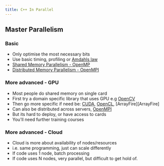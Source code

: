 ```yaml
---
title: C++ In Parallel
---
```


## Master Parallelism


### Basic

* Only optimise the most necessary bits
* Use basic timing, profiling or [Amdahls law][Amdahl]
* [Shared Memory Parallelism - OpenMP][shared]
* [Distributed Memory Parallelism - OpenMPI][distributed]


### More advanced - GPU

* Most people do shared memory on single card
* First try a domain specific library that uses GPU e.g [OpenCV][OpenCV]
* Then go more specific if need be: [CUDA][CUDA], [OpenCL][OpenCL], [ArrayFire][ArrayFire]
* Can also be distributed across servers, [OpenMPI][OpenMPI]
* But its hard to deploy, or have access to cards
* You'll need further training courses

    
### More advanced - Cloud

* Cloud is more about availability of nodes/resources
* i.e. same programming, just can scale differently
* If code uses 1 node, batch processing
* If code uses N nodes, very parallel, but difficult to get hold of.
 

[Amdahl]: https://en.wikipedia.org/wiki/Amdahl%27s_law
[shared]: https://www.openmp.org/
[distributed]: https://www.open-mpi.org/
[CUDA]: https://www.nvidia.com/object/cuda_home_temp.html
[OpenCL]: https://www.khronos.org/opencl/
[OpenCV]: https://opencv.org/
[OpenMPI]: https://www.open-mpi.org/
